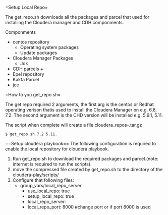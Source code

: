 =Setup Local Repo=

The get_repo.sh downloads all the packages and parcel that used for installing the Cloudera manager and CDH componments.

Componments
- centos repository
    + Operating system packages
    + Update packages
- Cloudera Manager Packages
    + Jdk
- CDH parcels
    +
- Epel repository
- Kakfa Parcel
- jce

=How to you get_repo.sh=

The get repo required 2 arguments, the first arg is the centos or Redhat operating verison thatis used to install the Cloudera Manager on e.g. 6.8, 7.2. The second argument is the CHD version will be installed e.g. 5.9.1, 5.11.

The script when complete will create a file cloudera_repos<os verison>-<cdh version>.tar.gz

```
$ get_repo.sh 7.2 5.11.
```


==Setup cloudera playbook==
The following configuration is required to enable the local repository for cloudera playbook.

1. Run get_repo.sh to download the required packages and parcel.(note: internet is required to run the scripts).
2. move the compressed file created by get_repo.sh to the directory of the cloudera-play/scripts/
3. Configure that following files:
    - group_vars/local_repo_server
        + use_local_repo: true
        + setup_local_repo: true
        + local_repo_server: <hostname that contains the playbook>
        + local_repo_port: 8000 #change port or if port 8000 is used 

